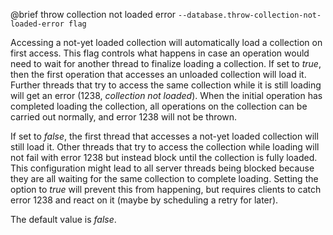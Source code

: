 

@brief throw collection not loaded error
`--database.throw-collection-not-loaded-error flag`

Accessing a not-yet loaded collection will automatically load a collection
on first access. This flag controls what happens in case an operation
would need to wait for another thread to finalize loading a collection. If
set to *true*, then the first operation that accesses an unloaded
collection
will load it. Further threads that try to access the same collection while
it is still loading will get an error (1238, *collection not loaded*).
When
the initial operation has completed loading the collection, all operations
on the collection can be carried out normally, and error 1238 will not be
thrown.

If set to *false*, the first thread that accesses a not-yet loaded
collection
will still load it. Other threads that try to access the collection while
loading will not fail with error 1238 but instead block until the
collection
is fully loaded. This configuration might lead to all server threads being
blocked because they are all waiting for the same collection to complete
loading. Setting the option to *true* will prevent this from happening,
but
requires clients to catch error 1238 and react on it (maybe by scheduling
a retry for later).

The default value is *false*.


